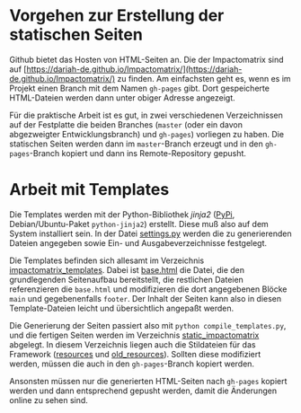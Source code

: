 # Vorgehen zur Erstellung der statischen Seiten

Github bietet das Hosten von HTML-Seiten an. Die der Impactomatrix sind auf [https://dariah-de.github.io/Impactomatrix/](https://dariah-de.github.io/Impactomatrix/) zu finden. Am einfachsten geht es, wenn es im Projekt einen Branch mit dem Namen `gh-pages` gibt. Dort gespeicherte HTML-Dateien werden dann unter obiger Adresse angezeigt.

Für die praktische Arbeit ist es gut, in zwei verschiedenen Verzeichnissen auf der Festplatte die beiden Branches (`master` (oder ein davon abgezweigter Entwicklungsbranch) und `gh-pages`) vorliegen zu haben. Die statischen Seiten werden dann im `master`-Branch erzeugt und in den `gh-pages`-Branch kopiert und dann ins Remote-Repository gepusht.

# Arbeit mit Templates

Die Templates werden mit der Python-Bibliothek _jinja2_ ([PyPi](https://pypi.python.org/pypi/Jinja2/2.8), Debian/Ubuntu-Paket `python-jinja2`) erstellt. Diese muß also auf dem System installiert sein. In der Datei [settings.py](impactomatrix_js/settings.py) werden die zu generierenden Dateien angegeben sowie Ein- und Ausgabeverzeichnisse festgelegt.

Die Templates befinden sich allesamt im Verzeichnis [impactomatrix_templates](impactomatrix_js/impactomatrix_templates). Dabei ist [base.html](impactomatrix_js/impactomatrix_templates/base.html) die Datei, die den grundlegenden Seitenaufbau bereitstellt, die restlichen Dateien referenzieren die `base.html` und modifizieren die dort angegebenen Blöcke `main` und gegebenenfalls `footer`. Der Inhalt der Seiten kann also in diesen Template-Dateien leicht und übersichtlich angepaßt werden.

Die Generierung der Seiten passiert also mit `python compile_templates.py`, und die fertigen Seiten werden im Verzeichnis [static_impactomatrix](impactomatrix_js/static_impactomatrix) abgelegt. In diesem Verzeichnis liegen auch die Stildateien für das Framework ([resources](impactomatrix_js/static_impactomatrix/resources) und [old_resources](impactomatrix_js/static_impactomatrix/old_resources)). Sollten diese modifiziert werden, müssen die auch in den `gh-pages`-Branch kopiert werden.

Ansonsten müssen nur die generierten HTML-Seiten nach `gh-pages` kopiert werden und dann entsprechend gepusht werden, damit die Änderungen online zu sehen sind.

 
